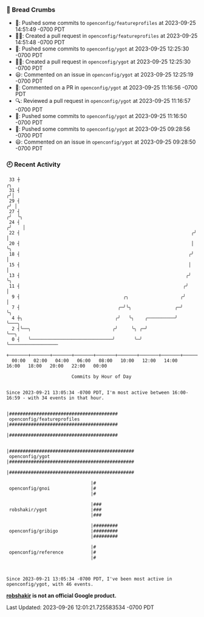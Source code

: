 ### 🍞 Bread Crumbs

 * 🚢: Pushed some commits to `openconfig/featureprofiles` at 2023-09-25 14:51:49 -0700 PDT
 * ✍🏼: Created a pull request in `openconfig/featureprofiles` at 2023-09-25 14:51:48 -0700 PDT
 * 🚢: Pushed some commits to `openconfig/ygot` at 2023-09-25 12:25:30 -0700 PDT
 * ✍🏼: Created a pull request in `openconfig/ygot` at 2023-09-25 12:25:30 -0700 PDT
 * 😃: Commented on an issue in `openconfig/ygot` at 2023-09-25 12:25:19 -0700 PDT
 * 💬: Commented on a PR in  `openconfig/ygot` at 2023-09-25 11:16:56 -0700 PDT
 * 🔍: Reviewed a pull request in  `openconfig/ygot` at 2023-09-25 11:16:57 -0700 PDT
 * 🚢: Pushed some commits to `openconfig/ygot` at 2023-09-25 11:16:50 -0700 PDT
 * 🚢: Pushed some commits to `openconfig/ygot` at 2023-09-25 09:28:56 -0700 PDT
 * 😃: Commented on an issue in `openconfig/ygot` at 2023-09-25 09:28:50 -0700 PDT

### 🕘 Recent Activity
```
 33 ┼                                                                    ╭╮
 31 ┤                                                                   ╭╯│
 29 ┤                                                                  ╭╯ │
 27 ┤                                                                 ╭╯  ╰╮
 24 ┤                                                                ╭╯    │
 22 ┤                                                               ╭╯     │
 20 ┤                                                               │      ╰╮
 18 ┤                                                              ╭╯       │
 15 ┤                                                              │        │
 13 ┤                                                             ╭╯        ╰╮
 11 ┤                                                            ╭╯          │
  9 ┤                                      ╭╮                   ╭╯           │
  7 ┤                                    ╭─╯╰╮                ╭─╯            ╰╮
  4 ┼╮                                  ╭╯   ╰╮    ╭──────────╯               ╰───╮
  2 ┤╰──╮                              ╭╯     ╰╮ ╭─╯                              ╰──╮
  0 ┤   ╰──────────────────────────────╯       ╰─╯                                   ╰──────────────────
    +───────+───────+───────+───────+───────+───────+───────+───────+───────+───────+───────+───────+────
  00:00   02:00   04:00   06:00   08:00   10:00   12:00   14:00   16:00   18:00   20:00   22:00   00:00   

						Commits by Hour of Day


Since 2023-09-21 13:05:34 -0700 PDT, I'm most active between 16:00-16:59 - with 34 events in that hour.

```



```
                               |########################################
 openconfig/featureprofiles    |########################################
                               |########################################

                               |##############################################
 openconfig/ygot               |##############################################
                               |##############################################

                               |#
 openconfig/gnoi               |#
                               |#

                               |###
 robshakir/ygot                |###
                               |###

                               |#########
 openconfig/gribigo            |#########
                               |#########

                               |#
 openconfig/reference          |#
                               |#



Since 2023-09-21 13:05:34 -0700 PDT, I've been most active in openconfig/ygot, with 46 events.

```
**[robshakir](mailto:robjs@google.com) is not an official Google product.**  


Last Updated: 2023-09-26 12:01:21.725583534 -0700 PDT
